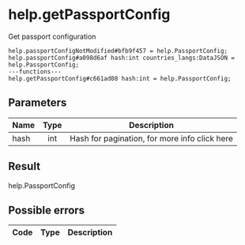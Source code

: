 # help.getPassportConfig
Get passport configuration

```
help.passportConfigNotModified#bfb9f457 = help.PassportConfig;
help.passportConfig#a098d6af hash:int countries_langs:DataJSON = help.PassportConfig;
---functions---
help.getPassportConfig#c661ad08 hash:int = help.PassportConfig;
```

## Parameters
| Name | Type | Description |
| ---- | :----: | ----------- |
| hash | int | Hash for pagination, for more info click here |


## Result
help.PassportConfig

## Possible errors
| Code | Type | Description |
| ---- | :----: | ----------- |

